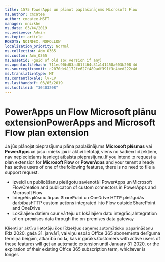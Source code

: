 ```yaml
---
title: 1575 PowerApps un plānot paplašinājums Microsoft Flow
ms.author: cmcatee
author: cmcatee-MSFT
manager: mnirkhe
ms.date: 03/04/2019
ms.audience: Admin
ms.topic: article
ROBOTS: NOINDEX, NOFOLLOW
localization_priority: Normal
ms.collection: Adm_O365
ms.custom: Adm_O365
ms.assetid: (guid of old soc version if any)
ms.openlocfilehash: 711ec90bd83ad01f464c31a141458a603b208f4d
ms.sourcegitcommit: c2070de81172fe627f489adf391f3c4bed222c4d
ms.translationtype: MT
ms.contentlocale: lv-LV
ms.lasthandoff: 03/05/2019
ms.locfileid: "30403208"
---
```

# <a name="powerapps-and-microsoft-flow-plan-extension"></a><span data-ttu-id="96619-102">PowerApps un Flow Microsoft plānu extension</span><span class="sxs-lookup"><span data-stu-id="96619-102">PowerApps and Microsoft Flow plan extension</span></span>

<span data-ttu-id="96619-103">Ja jūs plānojat pieprasījumu plāna paplašinājums **Microsoft plūsmas** vai **PowerApps** un jūsu īrnieks jau ir aktīvi lietotāji, viens no šādiem līdzekļiem, nav nepieciešams iesniegt atbalsta pieprasījumu.</span><span class="sxs-lookup"><span data-stu-id="96619-103">If you intend to request a plan extension for **Microsoft Flow** or **PowerApps** and your tenant already has active users of one of the following features, there is no need to file a support request.</span></span>

- <span data-ttu-id="96619-104">Izveidi un publicēšanu pielāgotu savienotāji PowerApps un Microsoft Flow</span><span class="sxs-lookup"><span data-stu-id="96619-104">Creation and publication of custom connectors in PowerApps and Microsoft Flow</span></span>
- <span data-ttu-id="96619-105">Integrēts plūsmu ārpus SharePoint un OneDrive HTTP pielāgotās darbības</span><span class="sxs-lookup"><span data-stu-id="96619-105">HTTP custom actions integrated into Flow outside SharePoint and OneDrive</span></span>
- <span data-ttu-id="96619-106">Lokālajiem datiem caur vārteju uz lokālajiem datu integrācija</span><span class="sxs-lookup"><span data-stu-id="96619-106">Integration of on-premises data through the on-premises  data gateway</span></span>

<span data-ttu-id="96619-107">Klienti ar aktīvu lietotāju šos līdzekļus saņems automātisku pagarināšanu līdz 2020. gada 31. janvārī, vai viņu esošo Office 365 abonementa derīguma termiņa beigām, atkarībā no tā, kas ir garāks.</span><span class="sxs-lookup"><span data-stu-id="96619-107">Customers with active users of these features will get an automatic extension until January 31, 2020, or the expiration of their existing Office 365 subscription term, whichever is longer.</span></span>